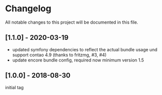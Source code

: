 # Changelog
All notable changes to this project will be documented in this file.

## [1.1.0] - 2020-03-19
- updated symfony dependencies to reflect the actual bundle usage und support contao 4.9 (thanks to fritzmg, #3, #4)
- update encore bundle config, required now minimum version 1.5

## [1.0.0] - 2018-08-30

initial tag
